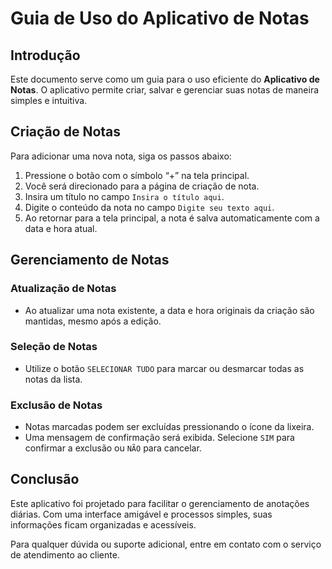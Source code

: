 # Guia de Uso do Aplicativo de Notas

## Introdução
Este documento serve como um guia para o uso eficiente do **Aplicativo de Notas**. O aplicativo permite criar, salvar e gerenciar suas notas de maneira simples e intuitiva.

## Criação de Notas
Para adicionar uma nova nota, siga os passos abaixo:
1. Pressione o botão com o símbolo “+” na tela principal.
2. Você será direcionado para a página de criação de nota.
3. Insira um título no campo `Insira o título aqui`.
4. Digite o conteúdo da nota no campo `Digite seu texto aqui`.
5. Ao retornar para a tela principal, a nota é salva automaticamente com a data e hora atual.

## Gerenciamento de Notas

### Atualização de Notas
- Ao atualizar uma nota existente, a data e hora originais da criação são mantidas, mesmo após a edição.

### Seleção de Notas
- Utilize o botão `SELECIONAR TUDO` para marcar ou desmarcar todas as notas da lista.

### Exclusão de Notas
- Notas marcadas podem ser excluídas pressionando o ícone da lixeira.
- Uma mensagem de confirmação será exibida. Selecione `SIM` para confirmar a exclusão ou `NÃO` para cancelar.

## Conclusão
Este aplicativo foi projetado para facilitar o gerenciamento de anotações diárias. Com uma interface amigável e processos simples, suas informações ficam organizadas e acessíveis.

Para qualquer dúvida ou suporte adicional, entre em contato com o serviço de atendimento ao cliente.
